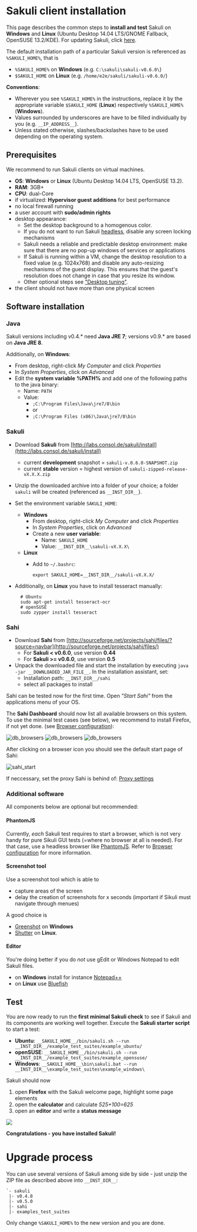 # Sakuli client installation 

This page describes the common steps to **install and test** Sakuli on **Windows** and **Linux** (Ubuntu Desktop 14.04 LTS/GNOME Fallback, OpenSUSE 13.2/KDE). For updating Sakuli, click [here](#upgrade-process).

The default installation path of a particular Sakuli version is referenced as `%SAKULI_HOME%`, that is 

- `%SAKULI_HOME%` on **Windows** (e.g. `C:\sakuli\sakuli-v0.6.0\`)
- `$SAKULI_HOME` on **Linux** (e.g. `/home/e2e/sakuli/sakuli-v0.6.0/`)

**Conventions**: 

- Wherever you see `%SAKULI_HOME%` in the instructions, replace it by the appropriate variable `$SAKULI_HOME` (**Linux**) respectively `%SAKULI_HOME%` (**Windows**).
- Values surrounded by underscores are have to be filled individually by you (e.g. `__IP_ADDRESS__`).
- Unless stated otherwise, slashes/backslashes have to be used depending on the operating system.

## Prerequisites

We recommend to run Sakuli clients on virtual machines.

* **OS**: **Windows** or **Linux** (Ubuntu Desktop 14.04 LTS, OpenSUSE 13.2). 
* **RAM**: 3GB+
* **CPU**: dual-Core
* if virtualized: **Hypervisor guest additions** for best performance 
* no local firewall running
* a user account with **sudo/admin rights**
* desktop appearance:
  * Set the desktop background to a homogenous color. 
  * If you do not want to run Sakuli [headless](headless-linux.md), disable any screen locking mechanisms
  * Sakuli needs a reliable and predictable desktop environment: make sure that there are no pop-up windows of services or applications
  * If Sakuli is running within a VM, change the desktop resolution to a fixed value (e.g. 1024x768) and disable any auto-resizing mechanisms of the guest display. This ensures that the guest's resolution does not change in case that you resize its window.
  * Other optional steps see ["Desktop tuning"](./troubleshooting-tuning-sakuli-client.md#desktop-tuning).
* the client should not have more than one physical screen 

## Software installation 
### Java

Sakuli versions including v0.4.* need **Java JRE 7**; versions v0.9.* are based on **Java JRE 8**.

Additionally, on **Windows**: 

* From desktop, right-click *My Computer* and click *Properties*
* In *System Properties*, click on *Advanced*
* Edit the **system variable** **%PATH%** and add one of the following paths to the java binary: 
  * Name: `PATH`
  * Value: 
    * `;C:\Program Files\Java\jre7/8\bin`
    * or 
	* `;C:\Program Files (x86)\Java\jre7/8\bin`
	


### Sakuli 

* Download **Sakuli** from  [http://labs.consol.de/sakuli/install](http://labs.consol.de/sakuli/install)
  * current **development** snapshot = `sakuli-v.0.6.0-SNAPSHOT.zip` 
  * current **stable** version = highest version of `sakuli-zipped-release-vX.X.X.zip` 
* Unzip the downloaded archive into a folder of your choice; a folder `sakuli` will be created (referenced as `__INST_DIR__`). 
* Set the environment variable `SAKULI_HOME`: 
  * **Windows**
    * From desktop, right-click *My Computer* and click *Properties*
    * In *System Properties*, click on *Advanced*
  	* Create a new **user variable**: 
        * Name: `SAKULI_HOME`
  	  * Value: `__INST_DIR__\sakuli-vX.X.X\`
  * **Linux**
    * Add to `~/.bashrc`: 
    
      `export SAKULI_HOME=__INST_DIR__/sakuli-vX.X.X/`
      
* Additionally, on **Linux** you have to install tesseract manually: 

        # Ubuntu
        sudo apt-get install tesseract-ocr
        # openSUSE
        sudo zypper install tesseract

### Sahi

* Download **Sahi** from [http://sourceforge.net/projects/sahi/files/?source=navbar](http://sourceforge.net/projects/sahi/files/)
  * For **Sakuli < v0.6.0**, use version **0.44**
  * For **Sakuli >= v0.6.0**, use version **0.5**
* Unpack the downloaded file and start the installation by executing `java -jar __DOWNLOADED_JAR_FILE__`. In the installation assistant, set: 
  * Installation path: `__INST_DIR__/sahi`
  * select all packages to install

Sahi can be tested now for the first time. Open *"Start Sahi"* from the applications menu of your OS. 

The **Sahi Dashboard** should now list all available browsers on this system. To use the minimal test cases (see below), we recommend to install Firefox, if not yet done. (see [Browser configuration](./additional-settings.md#browser-configuration)): 

![db_browsers](./pics/w_sahi_dashboard_browsers.jpg) 
![db_browsers](./pics/u_sahi_dashboard_browsers.png) 
![db_browsers](./pics/s_sahi_dashboard_browsers.jpg) 
	
After clicking on a browser icon you should see the default start page of Sahi: 

![sahi_start](../docs/pics/sahi_startpage.jpg) 

If neccessary, set the proxy Sahi is behind of: [Proxy settings](./sakuli-additional-settings.md#sahi-behind-a-proxy)

### Additional software

All components below are optional but recommended: 

#### PhantomJS
	
Currently, *each* Sakuli test requires to start a browser, which is not very handy for pure Sikuli GUI tests (=where no browser at all is needed). For that case, use a headless browser like [PhantomJS](http://phantomjs.org). Refer to [Browser configuration](./additional-settings.md#browser-configuration) for more information. 


#### Screenshot tool 
 
Use a screenshot tool which is able to

- capture areas of the screen
- delay the creation of screenshots for x seconds (important if Sikuli must navigate through menues)

A good choice is

* [Greenshot](http://www.getgreenshot.org) on **Windows**  
* [Shutter](http://shutter-project.org/) on **Linux**.

#### Editor
You're doing better if you do *not* use gEdit or Windows Notepad to edit Sakuli files. 

* on **Windows** install for instance [Notepad++](http://notepad-plus-plus.org/) 
* on **Linux** use [Bluefish](http://bluefish.openoffice.nl/index.html)
	

	
## Test

You are now ready to run the **first minimal Sakuli check** to see if Sakuli and its components are working well together. Execute the **Sakuli starter script** to start a test: 

* **Ubuntu**: `__SAKULI_HOME__/bin/sakuli.sh --run __INST_DIR__/example_test_suites/example_ubuntu/` 
* **openSUSE**: `__SAKULI_HOME__/bin/sakuli.sh --run __INST_DIR__/example_test_suites/example_opensuse/` 
* **Windows**: `__SAKULI_HOME__\bin\sakuli.bat --run __INST_DIR__\example_test_suites\example_windows\`

Sakuli should now 

1.  open **Firefox** with the Sakuli welcome page, highlight some page elements
2.  open the **calculator** and calculate *525+100=625* 
3.  open an **editor** and write a **status message**

![](pics/u_vnc_test.png)

**Congratulations - you have installed Sakuli!**

# Upgrade process

You can use several versions of Sakuli among side by side - just unzip the ZIP file as described above into `__INST_DIR__`: 

    `- sakuli
     |- v0.4.8
     |- v0.5.0
     |- sahi
     |- examples_test_suites
    
Only change `%SAKULI_HOME%` to the new version and you are done. 
